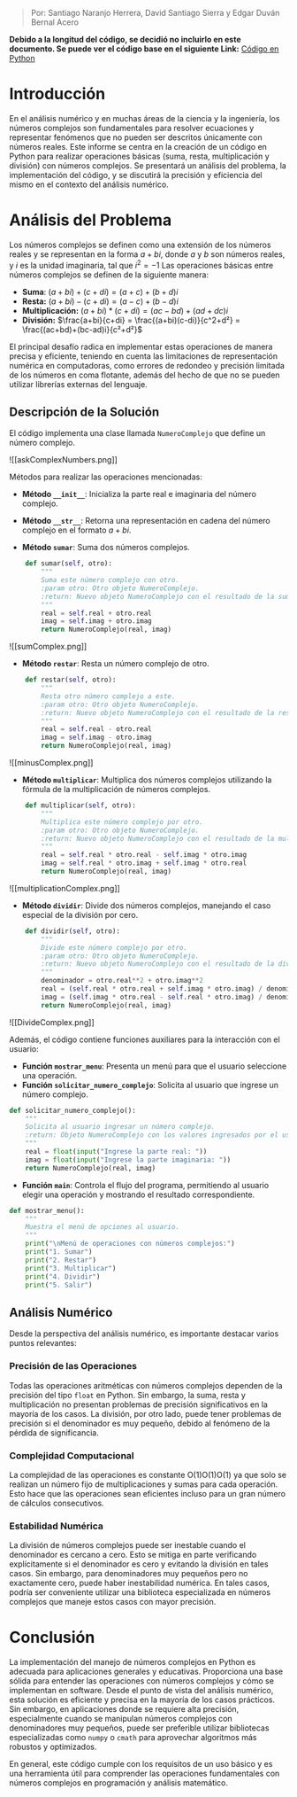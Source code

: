 > Por: Santiago Naranjo Herrera, David Santiago Sierra y Edgar Duván Bernal Acero


**Debido a la longitud del código, se decidió no incluirlo en este documento. Se puede ver el código base en el siguiente Link:** [Código en Python](https://gist.github.com/TatoNaranjo/2f33d12a6c56f57ff6fb948a88226ec0)
# Introducción
En el análisis numérico y en muchas áreas de la ciencia y la ingeniería, los números complejos son fundamentales para resolver ecuaciones y representar fenómenos que no pueden ser descritos únicamente con números reales. Este informe se centra en la creación de un código en Python para realizar operaciones básicas (suma, resta, multiplicación y división) con números complejos. Se presentará un análisis del problema, la implementación del código, y se discutirá la precisión y eficiencia del mismo en el contexto del análisis numérico.

# Análisis del Problema

Los números complejos se definen como una extensión de los números reales y se representan en la forma $a+bi$, donde $a$ y $b$ son números reales, y $i$ es la unidad imaginaria, tal que $i^2=−1$ Las operaciones básicas entre números complejos se definen de la siguiente manera:

- **Suma**: $(a+bi)+(c+di) = (a+c)+(b+d)i$
- **Resta:** $(a+bi)-(c+di)=(a-c)+(b-d)i$
- **Multiplicación:** $(a+bi)*(c+di)=(ac-bd)+(ad+dc)i$
- **División:** $\frac{a+bi}{c+di} = \frac{(a+bi)(c-di)}{c^2+d²} = \frac{(ac+bd)+(bc-ad)i}{c²+d²}$

El principal desafío radica en implementar estas operaciones de manera precisa y eficiente, teniendo en cuenta las limitaciones de representación numérica en computadoras, como errores de redondeo y precisión limitada de los números en coma flotante, además del hecho de que no se pueden utilizar librerías externas del lenguaje.

## Descripción de la Solución
El código implementa una clase llamada `NumeroComplejo` que define un número complejo.

![[askComplexNumbers.png]]

Métodos para realizar las operaciones mencionadas:

- **Método `__init__`**: Inicializa la parte real e imaginaria del número complejo.
- **Método `__str__`**: Retorna una representación en cadena del número complejo en el formato $a + bi$.

- **Método `sumar`**: Suma dos números complejos.

```python
    def sumar(self, otro):
        """
        Suma este número complejo con otro.
        :param otro: Otro objeto NumeroComplejo.
        :return: Nuevo objeto NumeroComplejo con el resultado de la suma.
        """
        real = self.real + otro.real
        imag = self.imag + otro.imag
        return NumeroComplejo(real, imag)
```

![[sumComplex.png]]
- **Método `restar`**: Resta un número complejo de otro.

```python
    def restar(self, otro):
        """
        Resta otro número complejo a este.
        :param otro: Otro objeto NumeroComplejo.
        :return: Nuevo objeto NumeroComplejo con el resultado de la resta.
        """
        real = self.real - otro.real
        imag = self.imag - otro.imag
        return NumeroComplejo(real, imag)
```

![[minusComplex.png]]

- **Método `multiplicar`**: Multiplica dos números complejos utilizando la fórmula de la multiplicación de números complejos.

```python
    def multiplicar(self, otro):
        """
        Multiplica este número complejo por otro.
        :param otro: Otro objeto NumeroComplejo.
        :return: Nuevo objeto NumeroComplejo con el resultado de la multiplicación.
        """
        real = self.real * otro.real - self.imag * otro.imag
        imag = self.real * otro.imag + self.imag * otro.real
        return NumeroComplejo(real, imag)
```

![[multiplicationComplex.png]]

- **Método `dividir`**: Divide dos números complejos, manejando el caso especial de la división por cero.

```python
    def dividir(self, otro):
        """
        Divide este número complejo por otro.
        :param otro: Otro objeto NumeroComplejo.
        :return: Nuevo objeto NumeroComplejo con el resultado de la división.
        """
        denominador = otro.real**2 + otro.imag**2
        real = (self.real * otro.real + self.imag * otro.imag) / denominador
        imag = (self.imag * otro.real - self.real * otro.imag) / denominador
        return NumeroComplejo(real, imag)
```

![[DivideComplex.png]]


Además, el código contiene funciones auxiliares para la interacción con el usuario:

- **Función `mostrar_menu`**: Presenta un menú para que el usuario seleccione una operación.
- **Función `solicitar_numero_complejo`**: Solicita al usuario que ingrese un número complejo.

```python
def solicitar_numero_complejo():
    """
    Solicita al usuario ingresar un número complejo.
    :return: Objeto NumeroComplejo con los valores ingresados por el usuario.
    """
    real = float(input("Ingrese la parte real: "))
    imag = float(input("Ingrese la parte imaginaria: "))
    return NumeroComplejo(real, imag)
```

- **Función `main`**: Controla el flujo del programa, permitiendo al usuario elegir una operación y mostrando el resultado correspondiente.

```python
def mostrar_menu():
    """
    Muestra el menú de opciones al usuario.
    """
    print("\nMenú de operaciones con números complejos:")
    print("1. Sumar")
    print("2. Restar")
    print("3. Multiplicar")
    print("4. Dividir")
    print("5. Salir")
```
## Análisis Numérico

Desde la perspectiva del análisis numérico, es importante destacar varios puntos relevantes:
### **Precisión de las Operaciones**
Todas las operaciones aritméticas con números complejos dependen de la precisión del tipo `float` en Python. Sin embargo, la suma, resta y multiplicación no presentan problemas de precisión significativos en la mayoría de los casos. La división, por otro lado, puede tener problemas de precisión si el denominador es muy pequeño, debido al fenómeno de la pérdida de significancia.
### **Complejidad Computacional**
La complejidad de las operaciones es constante O(1)O(1)O(1) ya que solo se realizan un número fijo de multiplicaciones y sumas para cada operación. Esto hace que las operaciones sean eficientes incluso para un gran número de cálculos consecutivos.
### **Estabilidad Numérica**
La división de números complejos puede ser inestable cuando el denominador es cercano a cero. Esto se mitiga en parte verificando explícitamente si el denominador es cero y evitando la división en tales casos. Sin embargo, para denominadores muy pequeños pero no exactamente cero, puede haber inestabilidad numérica. En tales casos, podría ser conveniente utilizar una biblioteca especializada en números complejos que maneje estos casos con mayor precisión.
# Conclusión
La implementación del manejo de números complejos en Python es adecuada para aplicaciones generales y educativas. Proporciona una base sólida para entender las operaciones con números complejos y cómo se implementan en software. Desde el punto de vista del análisis numérico, esta solución es eficiente y precisa en la mayoría de los casos prácticos. Sin embargo, en aplicaciones donde se requiere alta precisión, especialmente cuando se manipulan números complejos con denominadores muy pequeños, puede ser preferible utilizar bibliotecas especializadas como `numpy` o `cmath` para aprovechar algoritmos más robustos y optimizados.

En general, este código cumple con los requisitos de un uso básico y es una herramienta útil para comprender las operaciones fundamentales con números complejos en programación y análisis matemático.